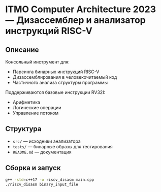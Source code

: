 # ITMO Computer Architecture 2023 — Дизассемблер и анализатор инструкций RISC-V

## Описание
Консольный инструмент для:
- Парсинга бинарных инструкций RISC-V
- Дизассемблирования в человекочитаемый код
- Частичного анализа структуры программы

Поддерживаются базовые инструкции RV32I:
- Арифметика
- Логические операции
- Управление потоком

## Структура
- `src/` — исходники анализатора
- `tests/` — бинарные образы для тестирования
- `README.md` — документация

## Сборка и запуск
```bash
g++ -std=c++17 -o riscv_disasm main.cpp
./riscv_disasm binary_input_file
